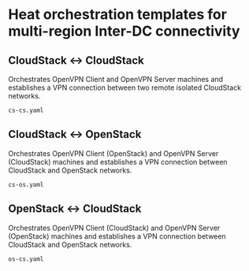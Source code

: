 # Heat orchestration templates for multi-region Inter-DC connectivity

## CloudStack <-> CloudStack

Orchestrates OpenVPN Client and OpenVPN Server machines and establishes a VPN connection between two remote isolated CloudStack networks.

```
cs-cs.yaml
```

## CloudStack <-> OpenStack

Orchestrates OpenVPN Client (OpenStack) and OpenVPN Server (CloudStack) machines and establishes a VPN connection between CloudStack and OpenStack networks.

```
cs-os.yaml
```

## OpenStack <-> CloudStack

Orchestrates OpenVPN Client (CloudStack) and OpenVPN Server (OpenStack) machines and establishes a VPN connection between CloudStack and OpenStack networks.

```
os-cs.yaml
```
